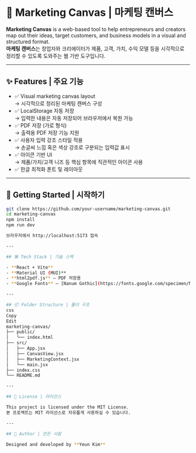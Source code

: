 # 🧩 Marketing Canvas | 마케팅 캔버스

**Marketing Canvas** is a web-based tool to help entrepreneurs and creators map out their ideas, target customers, and business models in a visual and structured format.  
**마케팅 캔버스**는 창업자와 크리에이터가 제품, 고객, 가치, 수익 모델 등을 시각적으로 정리할 수 있도록 도와주는 웹 기반 도구입니다.

---

## ✨ Features | 주요 기능

- ✅ Visual marketing canvas layout  
  → 시각적으로 정리된 마케팅 캔버스 구성
- ✅ LocalStorage 자동 저장  
  → 입력한 내용은 자동 저장되어 브라우저에서 복원 가능
- ✅ PDF 저장 (가로 형식)  
  → 출력용 PDF 저장 기능 지원
- ✅ 사용자 입력 강조 스타일 적용  
  → 손글씨 느낌 혹은 색상 강조로 구분되는 입력값 표시
- ✅ 아이콘 기반 UI  
  → 제품/가치/고객 니즈 등 핵심 항목에 직관적인 아이콘 사용
- ✅ 한글 최적화 폰트 및 레이아웃  

---

## 🚀 Getting Started | 시작하기

```bash
git clone https://github.com/your-username/marketing-canvas.git
cd marketing-canvas
npm install
npm run dev

브라우저에서 http://localhost:5173 접속

---

## 🛠 Tech Stack | 기술 스택

- **React + Vite**
- **Material UI (MUI)**
- **html2pdf.js** – PDF 저장용
- **Google Fonts** – [Nanum Gothic](https://fonts.google.com/specimen/Nanum+Gothic), [Noto Serif KR](https://fonts.google.com/specimen/Noto+Serif+KR)

---

## 📦 Folder Structure | 폴더 구조
css
Copy
Edit
marketing-canvas/
├── public/
│   └── index.html
├── src/
│   ├── App.jsx
│   ├── CanvasView.jsx
│   ├── MarketingContext.jsx
│   └── main.jsx
├── index.css
└── README.md

---

## 📄 License | 라이선스

This project is licensed under the MIT License.  
본 프로젝트는 MIT 라이선스로 자유롭게 사용하실 수 있습니다.

---

## 🙌 Author | 만든 사람

Designed and developed by **Yeun Kim**